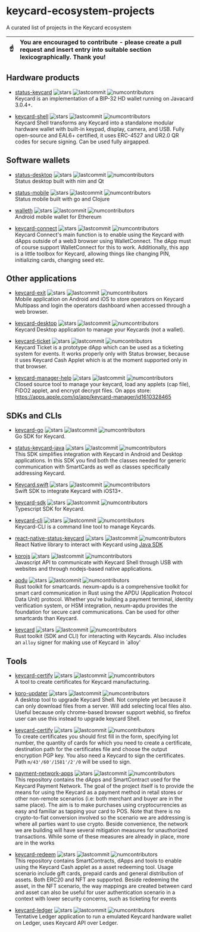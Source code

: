 
# keycard-ecosystem-projects
A curated list of projects in the Keycard ecosystem

| :point_up:    | You are encouraged to contribute - please create a pull request and insert entry into suitable section **lexicographically**. Thank you! |
|---------------|:------------------------|

## Hardware products 

- [status-keycard](https://github.com/keycard-tech/status-keycard) ![stars](https://img.shields.io/github/stars/keycard-tech/status-keycard.svg?style=social) ![lastcommit](https://img.shields.io/github/last-commit/keycard-tech/status-keycard.svg) ![numcontributors](https://img.shields.io/github/contributors-anon/keycard-tech/status-keycard.svg)  
Keycard is an implementation of a BIP-32 HD wallet running on Javacard 3.0.4+.

- [keycard-shell](https://github.com/keycard-tech/keycard-shell) ![stars](https://img.shields.io/github/stars/keycard-tech/keycard-shell.svg?style=social) ![lastcommit](https://img.shields.io/github/last-commit/keycard-tech/keycard-shell.svg) ![numcontributors](https://img.shields.io/github/contributors-anon/keycard-tech/keycard-shell.svg)  
Keycard Shell transforms any Keycard into a standalone modular hardware wallet with built-in keypad, display, camera, and USB. Fully open-source and EAL6+ certified, it uses ERC-4527 and UR2.0 QR codes for secure signing. Can be used fully airgapped.

## Software wallets 

- [status-desktop](https://github.com/status-im/status-desktop) ![stars](https://img.shields.io/github/stars/status-im/status-desktop.svg?style=social) ![lastcommit](https://img.shields.io/github/last-commit/status-im/status-desktop.svg) ![numcontributors](https://img.shields.io/github/contributors-anon/status-im/status-desktop.svg)  
Status desktop built with nim and Qt

- [status-mobile](https://github.com/status-im/status-mobile) ![stars](https://img.shields.io/github/stars/status-im/status-mobile.svg?style=social) ![lastcommit](https://img.shields.io/github/last-commit/status-im/status-mobile.svg) ![numcontributors](https://img.shields.io/github/contributors-anon/status-im/status-mobile.svg)  
Status mobile built with go and Clojure 

- [walleth](https://github.com/walleth/walleth) ![stars](https://img.shields.io/github/stars/walleth/walleth.svg?style=social) ![lastcommit](https://img.shields.io/github/last-commit/walleth/walleth.svg) ![numcontributors](https://img.shields.io/github/contributors-anon/walleth/walleth.svg)  
Android mobile wallet for Ethereum

- [keycard-connect](https://github.com/keycard-tech/keycard-connect) ![stars](https://img.shields.io/github/stars/keycard-tech/keycard-connect.svg?style=social) ![lastcommit](https://img.shields.io/github/last-commit/keycard-tech/keycard-connect.svg) ![numcontributors](https://img.shields.io/github/contributors-anon/keycard-tech/keycard-connect.svg)  
Keycard Connect's main function is to enable using the Keycard with dApps outside of a web3 browser using WalletConnect. The dApp must of course support WalletConnect for this to work. Additionally, this app is a little toolbox for Keycard, allowing things like changing PIN, initializing cards, changing seed etc.


## Other applications 

- [keycard-exit](https://github.com/keycard-tech/keycard-exit) ![stars](https://img.shields.io/github/stars/keycard-tech/keycard-exit.svg?style=social) ![lastcommit](https://img.shields.io/github/last-commit/keycard-tech/keycard-exit.svg) ![numcontributors](https://img.shields.io/github/contributors-anon/keycard-tech/keycard-exit.svg)  
Mobile application on Android and iOS to store operators on Keycard Multipass and login the operators dashboard when accessed through a web browser.

- [keycard-desktop](https://github.com/choppu/keycard-desktop) ![stars](https://img.shields.io/github/stars/choppu/keycard-desktop.svg?style=social) ![lastcommit](https://img.shields.io/github/last-commit/choppu/keycard-desktop.svg) ![numcontributors](https://img.shields.io/github/contributors-anon/choppu/keycard-desktop.svg)  
Keycard Desktop application to manage your Keycards (not a wallet).


- [keycard-ticket](https://github.com/choppu/keycard-ticket) ![stars](https://img.shields.io/github/stars/choppu/keycard-ticket.svg?style=social) ![lastcommit](https://img.shields.io/github/last-commit/choppu/keycard-ticket.svg) ![numcontributors](https://img.shields.io/github/contributors-anon/choppu/keycard-ticket.svg)  
Keycard Ticket is a prototype dApp which can be used as a ticketing system for events. It works properly only with Status browser, because it uses Keycard Cash Applet which is at the moment supported only in that browser.

- [keycard-manager-help](https://github.com/rkreutz/keycard-manager-help/) ![stars](https://img.shields.io/github/stars/rkreutz/keycard-manager-help.svg?style=social) ![lastcommit](https://img.shields.io/github/last-commit/rkreutz/keycard-manager-help.svg) ![numcontributors](https://img.shields.io/github/contributors-anon/rkreutz/keycard-manager-help.svg)  
Closed source tool to manage your keycard, load any applets (cap file), FIDO2 applet, and encrypt decrypt files. On apps store: https://apps.apple.com/iq/app/keycard-manager/id1610328465


## SDKs and CLIs

- [keycard-go](https://github.com/keycard-tech/keycard-go) ![stars](https://img.shields.io/github/stars/keycard-tech/keycard-go.svg?style=social) ![lastcommit](https://img.shields.io/github/last-commit/keycard-tech/keycard-go.svg) ![numcontributors](https://img.shields.io/github/contributors-anon/keycard-tech/keycard-go.svg)  
Go SDK for Keycard.

- [status-keycard-java](https://github.com/keycard-tech/status-keycard-java) ![stars](https://img.shields.io/github/stars/keycard-tech/status-keycard-java.svg?style=social) ![lastcommit](https://img.shields.io/github/last-commit/keycard-tech/status-keycard-java.svg) ![numcontributors](https://img.shields.io/github/contributors-anon/keycard-tech/status-keycard-java.svg)  
This SDK simplifies integration with Keycard in Android and Desktop applications. In this SDK you find both the classes needed for generic communication with SmartCards as well as classes specifically addressing Keycard.

- [Keycard.swift](https://github.com/keycard-tech/Keycard.swift) ![stars](https://img.shields.io/github/stars/keycard-tech/Keycard.swift.svg?style=social) ![lastcommit](https://img.shields.io/github/last-commit/keycard-tech/Keycard.swift.svg) ![numcontributors](https://img.shields.io/github/contributors-anon/keycard-tech/Keycard.swift.svg)  
Swift SDK to integrate Keycard with iOS13+.

- [keycard-sdk](https://github.com/choppu/keycard-sdk) ![stars](https://img.shields.io/github/stars/choppu/keycard-sdk.svg?style=social) ![lastcommit](https://img.shields.io/github/last-commit/choppu/keycard-sdk.svg) ![numcontributors](https://img.shields.io/github/contributors-anon/choppu/keycard-sdk.svg)  
Typescript SDK for Keycard.

- [keycard-cli](https://github.com/keycard-tech/keycard-cli) ![stars](https://img.shields.io/github/stars/keycard-tech/keycard-cli.svg?style=social) ![lastcommit](https://img.shields.io/github/last-commit/keycard-tech/keycard-cli.svg) ![numcontributors](https://img.shields.io/github/contributors-anon/keycard-tech/keycard-cli.svg)  
Keycard-CLI is a command line tool to manage Keycards.

- [react-native-status-keycard](https://github.com/keycard-tech/react-native-status-keycard) ![stars](https://img.shields.io/github/stars/keycard-tech/react-native-status-keycard.svg?style=social) ![lastcommit](https://img.shields.io/github/last-commit/keycard-tech/react-native-status-keycard.svg) ![numcontributors](https://img.shields.io/github/contributors-anon/keycard-tech/react-native-status-keycard.svg)  
React Native library to interact with Keycard using [Java SDK](https://github.com/status-im/status-keycard-java)

- [kprojs](https://github.com/choppu/kprojs) ![stars](https://img.shields.io/github/stars/choppu/kprojs.svg?style=social) ![lastcommit](https://img.shields.io/github/last-commit/choppu/kprojs.svg) ![numcontributors](https://img.shields.io/github/contributors-anon/choppu/kprojs.svg)  
Javascript API to communicate with Keycard Shell through USB with websites and through nodejs-based native applications.

- [apdu](https://github.com/nxm-rs/apdu) ![stars](https://img.shields.io/github/stars/nxm-rs/apdu.svg?style=social) ![lastcommit](https://img.shields.io/github/last-commit/nxm-rs/apdu.svg) ![numcontributors](https://img.shields.io/github/contributors-anon/nxm-rs/apdu.svg)  
Rust toolkit for smartcards. nexum-apdu is a comprehensive toolkit for smart card communication in Rust using the APDU (Application Protocol Data Unit) protocol. Whether you're building a payment terminal, identity verification system, or HSM integration, nexum-apdu provides the foundation for secure card communications. Can be used for other smartcards than Keycard.

- [keycard](https://github.com/nxm-rs/keycard) ![stars](https://img.shields.io/github/stars/nxm-rs/keycard.svg?style=social) ![lastcommit](https://img.shields.io/github/last-commit/nxm-rs/keycard.svg) ![numcontributors](https://img.shields.io/github/contributors-anon/nxm-rs/keycard.svg)   
Rust toolkit (SDK and CLI) for interacting with Keycards. Also includes an `alloy` signer for making use of Keycard in `alloy'

## Tools 

- [keycard-certify](https://github.com/keycard-tech/keycard-certify) ![stars](https://img.shields.io/github/stars/keycard-tech/keycard-certify.svg?style=social) ![lastcommit](https://img.shields.io/github/last-commit/keycard-tech/keycard-certify.svg) ![numcontributors](https://img.shields.io/github/contributors-anon/keycard-tech/keycard-certify.svg)  
A tool to create certificates for Keycard manufacturing.

- [kpro-updater](https://github.com/choppu/kpro-updater) ![stars](https://img.shields.io/github/stars/choppu/kpro-updater.svg?style=social) ![lastcommit](https://img.shields.io/github/last-commit/choppu/kpro-updater.svg) ![numcontributors](https://img.shields.io/github/contributors-anon/choppu/kpro-updater.svg)  
A desktop tool to upgrade Keycard Shell. Not complete yet because it can only download files from a server. Will add selecting local files also. Useful because only chrome-based browser support webhid, so firefox user can use this instead to upgrade keycard Shell. 

- [keycard-certify](https://github.com/keycard-tech/keycard-certify) ![stars](https://img.shields.io/github/stars/keycard-tech/keycard-certify.svg?style=social) ![lastcommit](https://img.shields.io/github/last-commit/keycard-tech/keycard-certify.svg) ![numcontributors](https://img.shields.io/github/contributors-anon/keycard-tech/keycard-certify.svg)  
To create certificates you should first fill in the form, specifying lot number, the quantity of cards for which you need to create a certificate, destination path for the certificates file and choose the output encryption PGP key. You also need a Keycard to sign the certificates. Path `m/43'/60'/1581'/2'/0` will be used to sign.

- [payment-network-apps](https://github.com/keycard-tech/payment-network-apps) ![stars](https://img.shields.io/github/stars/keycard-tech/payment-network-apps.svg?style=social) ![lastcommit](https://img.shields.io/github/last-commit/keycard-tech/payment-network-apps.svg) ![numcontributors](https://img.shields.io/github/contributors-anon/keycard-tech/payment-network-apps.svg)  
This repository contains the dApps and SmartContract used for the Keycard Payment Network. The goal of the project itself is to provide the means for using the Keycard as a payment method in retail stores or other non-remote scenarios (i.e: both merchant and buyer are in the same place). The aim is to make purchases using cryptocurrencies as easy and familiar as tapping your card to POS. Note that there is no crypto-to-fiat conversion involved so the scenario we are addressing is where all parties want to use crypto. Beside convenience, the network we are building will have several mitigation measures for unauthorized transactions. While some of these measures are already in place, more are in the works

- [keycard-redeem](https://github.com/keycard-tech/keycard-redeem) ![stars](https://img.shields.io/github/stars/keycard-tech/keycard-redeem.svg?style=social) ![lastcommit](https://img.shields.io/github/last-commit/keycard-tech/keycard-redeem.svg) ![numcontributors](https://img.shields.io/github/contributors-anon/keycard-tech/keycard-redeem.svg)  
This repository contains SmartContracts, dApps and tools to enable using the Keycard Cash applet as a asset redeeming tool. Usage scenario include gift cards, prepaid cards and general distribution of assets. Both ERC20 and NFT are supported. Beside redeeming the asset, in the NFT scenario, the way mappings are created between card and asset can also be useful for user authentication scenario in a context with lower security concerns, such as ticketing for events

- [keycard-ledger](https://github.com/keycard-tech/keycard-ledger) ![stars](https://img.shields.io/github/stars/keycard-tech/keycard-ledger.svg?style=social) ![lastcommit](https://img.shields.io/github/last-commit/keycard-tech/keycard-ledger.svg) ![numcontributors](https://img.shields.io/github/contributors-anon/keycard-tech/keycard-ledger.svg)  
Tentative Ledger application to run a emulated Keycard hardware wallet on Ledger, uses Keycard API over Ledger.
